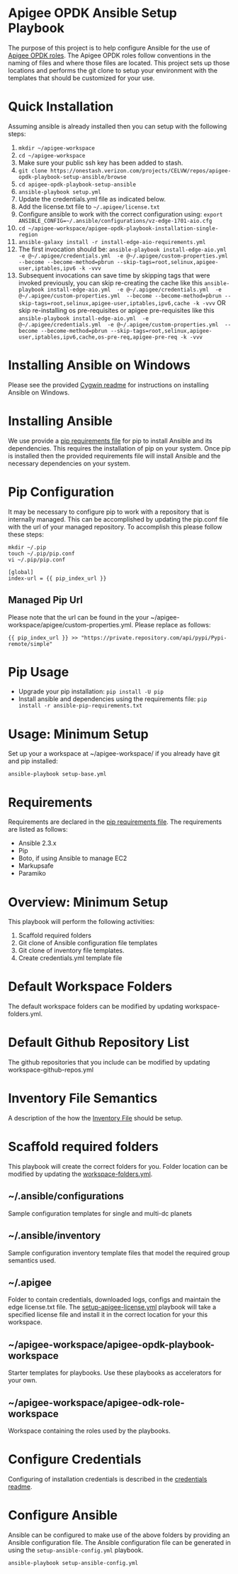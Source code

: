 # Apigee OPDK Ansible Setup Playbook
The purpose of this project is to help configure Ansible for the use of [Apigee OPDK roles](https://github.com/carlosfrias/apigee-opdk-playbook-samples).
The Apigee OPDK roles follow conventions in the naming of files and where those files are 
located. This project sets up those locations and performs the git clone to setup your 
environment with the templates that should be customized for your use.

# Quick Installation
Assuming ansible is already installed then you can setup with the following steps:

1. `mkdir ~/apigee-workspace`
1. `cd ~/apigee-workspace`
1. Make sure your public ssh key has been added to stash.
1. `git clone https://onestash.verizon.com/projects/CELVW/repos/apigee-opdk-playbook-setup-ansible/browse`
1. `cd apigee-opdk-playbook-setup-ansible`
1. `ansible-playbook setup.yml`
1. Update the credentials.yml file as indicated below.
1. Add the license.txt file to `~/.apigee/license.txt`
1. Configure ansible to work with the correct configuration using: `export ANSIBLE_CONFIG=~/.ansible/configurations/vz-edge-1701-aio.cfg`
1. `cd ~/apigee-workspace/apigee-opdk-playbook-installation-single-region`
1. `ansible-galaxy install -r install-edge-aio-requirements.yml`
1. The first invocation should be: `ansible-playbook install-edge-aio.yml  -e @~/.apigee/credentials.yml  -e @~/.apigee/custom-properties.yml  --become --become-method=pbrun --skip-tags=root,selinux,apigee-user,iptables,ipv6 -k -vvv`
1. Subsequent invocations can save time by skipping tags that were invoked previously, you can skip re-creating the cache like this `ansible-playbook install-edge-aio.yml  -e @~/.apigee/credentials.yml  -e @~/.apigee/custom-properties.yml  --become --become-method=pbrun --skip-tags=root,selinux,apigee-user,iptables,ipv6,cache -k -vvv`
    OR skip re-installing os pre-requisites or apigee pre-requisites like this `ansible-playbook install-edge-aio.yml  -e @~/.apigee/credentials.yml  -e @~/.apigee/custom-properties.yml  --become --become-method=pbrun --skip-tags=root,selinux,apigee-user,iptables,ipv6,cache,os-pre-req,apigee-pre-req -k -vvv`

# Installing Ansible on Windows
Please see the provided [Cygwin readme](README-CYGWIN.md) for instructions on installing Ansible on Windows.

# Installing Ansible
We use provide a [pip requirements file](ansible-pip-requirements.txt) for pip to install Ansible and its dependencies. This requires the
installation of pip on your system. Once pip is installed then the provided requirements file will
install Ansible and the necessary dependencies on your system.

# Pip Configuration
It may be necessary to configure pip to work with a repository that is internally managed. This can be accomplished by
updating the pip.conf file with the url of your managed repository. To accomplish this please follow these steps:

    mkdir ~/.pip
    touch ~/.pip/pip.conf
    vi ~/.pip/pip.conf

    [global]
    index-url = {{ pip_index_url }}

## Managed Pip Url
Please note that the url can be found in the your ~/apigee-workspace/apigee/custom-properties.yml. Please replace as follows:

    {{ pip_index_url }} >> "https://private.repository.com/api/pypi/Pypi-remote/simple"

# Pip Usage

* Upgrade your pip installation: `pip install -U pip`
* Install ansible and dependencies using the requirements file: `pip install -r ansible-pip-requirements.txt`

# Usage: Minimum Setup
Set up your a workspace at ~/apigee-workspace/ if you already have git and pip installed: 

    ansible-playbook setup-base.yml 
    
# Requirements
Requirements are declared in the [pip requirements file](ansible-pip-requirements.txt). The requirements
are listed as follows:
* Ansible 2.3.x
* Pip
* Boto, if using Ansible to manage EC2
* Markupsafe
* Paramiko

# Overview: Minimum Setup
This playbook will perform the following activities:

1. Scaffold required folders
1. Git clone of Ansible configuration file templates
1. Git clone of inventory file templates.
1. Create credentials.yml template file

# Default Workspace Folders
The default workspace folders can be modified by updating workspace-folders.yml.

# Default Github Repository List
The github repositories that you include can be modified by updating workspace-github-repos.yml

# Inventory File Semantics
A description of the how the [Inventory File](README-INVENTORY-FILE.md) should be setup.

# Scaffold required folders
This playbook will create the correct folders for you. Folder location can be modified by updating the [workspace-folders.yml](workspace-folders.yml).

## ~/.ansible/configurations
Sample configuration templates for single and multi-dc planets

## ~/.ansible/inventory
Sample configuration inventory template files that model the required
 group semantics used.

## ~/.apigee
Folder to contain credentials, downloaded logs, configs and maintain the edge license.txt file.
The [setup-apigee-license.yml](setup-apigee-license.yml) playbook will take a specified license file and
install it in the correct location for your this workspace.

## ~/apigee-workspace/apigee-opdk-playbook-workspace
Starter templates for playbooks. Use these playbooks as accelerators for your own.

## ~/apigee-workspace/apigee-odk-role-workspace
Workspace containing the roles used by the playbooks.

# Configure Credentials
Configuring of installation credentials is described in the [credentials readme](README-credentials.md).

# Configure Ansible
Ansible can be configured to make use of the above folders by providing an Ansible configuration file.
The Ansible configuration file can be generated in using the `setup-ansible-config.yml` playbook.

    ansible-playbook setup-ansible-config.yml
